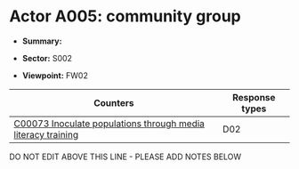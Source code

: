 # Actor A005: community group

* **Summary:** 

* **Sector:** S002

* **Viewpoint:** FW02


| Counters | Response types |
| -------- | -------------- |
| [C00073 Inoculate populations through media literacy training](../counters/C00073.md) | D02 |


DO NOT EDIT ABOVE THIS LINE - PLEASE ADD NOTES BELOW